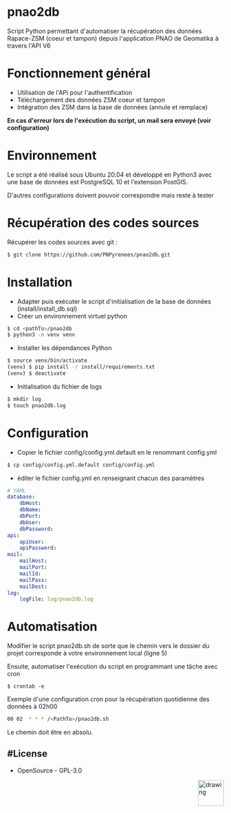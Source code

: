 # pnao2db
Script Python permettant d'automatiser la récupération des données Rapace-ZSM (coeur et tampon) depuis l'application PNAO de Geomatika à travers l'API V6

# Fonctionnement général
- Utilisation de l'APi pour l'authentification
- Téléchargement des données ZSM coeur et tampon
- Intégration des ZSM dans la base de données (annule et remplace)

**En cas d'erreur lors de l'exécution du script, un mail sera envoyé (voir configuration)**

# Environnement
Le script a été réalisé sous Ubuntu 20.04 et développé en Python3 avec une base de données est PostgreSQL 10 et l'extension PostGIS.

D'autres configurations doivent pouvoir correspondre mais reste à tester

# Récupération des codes sources
Récupérer les codes sources avec git :
```sh
$ git clone https://github.com/PNPyrenees/pnao2db.git
```

# Installation
 - Adapter puis exécuter le script d'initialisation de la base de données (install/install_db.sql)
 - Créer un environnement virtuel python
```sh
$ cd <pathTo>/pnao2db
$ python3 -m venv venv
```
 - Installer les dépendances Python
```sh
$ source venv/bin/activate
(venv) $ pip install -r install/requirements.txt
(venv) $ deactivate
```

 - Initialisation du fichier de logs
```sh
$ mkdir log
$ touch pnao2db.log
```
 
# Configuration
 - Copier le fichier config/config.yml.default en le renommant config.yml
```sh
$ cp config/config.yml.default config/config.yml
```
 - éditer le fichier config.yml en renseignant chacun des paramètres
```yaml
# YAML
database:
    dbHost: 
    dbName: 
    dbPort: 
    dbUser: 
    dbPassword: 
api:
    apiUser: 
    apiPassword: 
mail:
    mailHost: 
    mailPort: 
    mailId: 
    mailPass: 
    mailDest:
log:
    logFile: log/pnao2db.log
```

# Automatisation
Modifier le script pnao2db.sh de sorte que le chemin vers le dossier du projet corresponde à votre environnement local (ligne 5)

Ensuite, automatiser l'exécution du script en programmant une tâche avec cron
```
$ crontab -e 
```

Exemple d'une configuration cron pour la récupération quotidienne des données à 02h00 
```sh
00 02  * * * /<PathTo>/pnao2db.sh
```
Le chemin doit être en absolu.

#License
----
 - OpenSource - GPL-3.0
 
<a href="http://www.pyrenees-parcnational.fr" target="_blank"><img align="right" src="https://user-images.githubusercontent.com/85548796/134628003-895ecb51-fab1-4993-9cb9-53c3ea52d58b.png" alt="drawing" height="60"/></a>

[Geomatika]: <https://www.geomatika.fr/>
[PNAO]: https://pnao.geomatika.fr/
